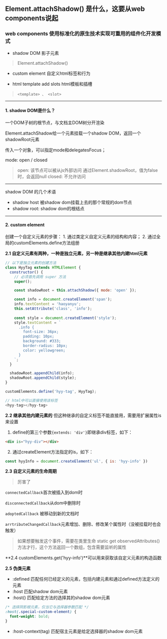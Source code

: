 
## Element.attachShadow() 是什么，这要从web components说起
### web components 使用标准化的原生技术实现可重用的组件化开发模式

- shadow DOM 影子元素
> Element.attachShadow()

- custom element 自定义html标签和行为

- html template add slots html模板和插槽
> `<template> 、 <slot>`

----

#### 1. shadow DOM是什么？
一个DOM子树的根节点，与文档主DOM树分开渲染

Element.attachShadow给一个元素挂载一个shadow DOM，返回一个shadowRoot元素

传入一个对象，可以指定mode和delegatesFocus；

mode: open / closed 
> open: 该节点可以被从js外部访问 通过Element.shadowRoot，值为false时，会返回null
> closed: 不允许访问

----

shadow DOM 的几个术语
- shadow host 被shadow dom挂载上去的那个常规的dom节点
- shadow root: shadow dom的根结点

----

#### 2. custom element
创建一个自定义元素的步骤： 1. 通过类定义自定义元素的结构和内容； 2. 通过全局的customElements.define方法组册

**2.1 自定义元素有两种，一种是独立元素，另一种是继承其他内建html元素**
```js
// 以下是独立元素的创建方法
class HyyTag extends HTMLElement {
  constructor() {
    // 必须首先调用 super 方法
    super();

    const shadowRoot = this.attachShadow({ mode: 'open' });

    const info = document.createElement('span');
    info.textContent = 'haoyanyu';
    this.setAttribute('class', 'info');
    
    const style = document.createElement('style');
    style.textContent = `
      .info {
        font-size: 36px;
        padding: 10px;
        background: #333;
        border-radius: 10px;
        color: yellowgreen;
      }
    `;
  }

  shadowRoot.appendChild(info);
  shadowRoot.appendChild(style);
}

customElements.define('hyy-tag', HyyTag);

// html中可以直接使用该标签
<hyy-tag></hyy-tag>
```

**2.2 继承其他内建元素的**
但这种继承的自定义标签不能直接用，需要用扩展属性is来设置

1. define的第三个参数`{extends: 'div'}`即继承div标签，如下：
```html
<div is="hyy-div"></div>
````

2. 通过createElement方法指定的is，如下：
```js
const hyyInfo = document.createElement('ul', { is: 'hyy-info' })
```

**2.3 自定义元素的生命周期**
> 厉害了

`connectedCallback`首次被插入到dom时

`disconnectedCallback`从dom中删除时

`adoptedCallback` 被移动到新的文档时

`arrtributeChangedCallback`元素增加、删除、修改某个属性时（没被挂载时也会触发）
> 如果想要触发这个事件，需要在类里生命 static get observedAttributes()方法才行，这个方法返回一个数组，包含需要监听的属性


**2.4 customElements.get('hyy-info')**可以用来获取该自定义元素的构造函数

**2.5 伪类元素**
- :defined 匹配任何已经定义的元素，包括内建元素和通过defined方法定义的元素
- :host 匹配shadow dom元素
- :host() 匹配给定方法的选择其的shadow dom元素
```css
/* 选择阴影根元素，仅当它与选择器参数匹配 */
:host(.special-custom-element) {
  font-weight: bold;
}
```
- :host-context(tag) 匹配宿主元素是给定选择器的shadow dom元素
